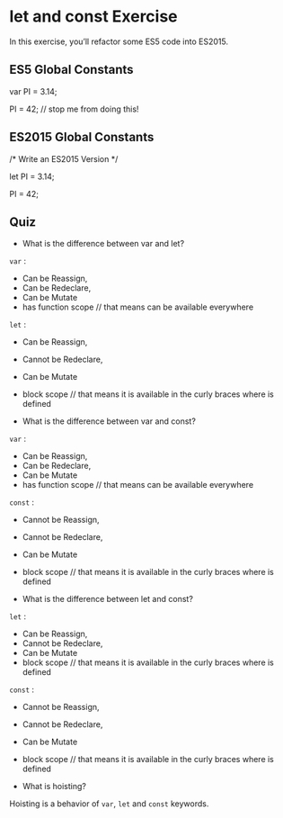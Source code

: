 # let and const Exercise

In this exercise, you’ll refactor some ES5 code into ES2015.

## ES5 Global Constants

var PI = 3.14;

PI = 42; // stop me from doing this!

## ES2015 Global Constants

/* Write an ES2015 Version */

let PI = 3.14;

PI = 42;

## Quiz

- What is the difference between var and let?

`var` :
  - Can be Reassign,
  - Can be Redeclare,
  - Can be Mutate
  -	has function scope // that means can be available everywhere
  	
`let` :
  - Can be Reassign,
  - Cannot be Redeclare,
  - Can be Mutate
  -	block scope // that means it is available in the curly braces where is defined

- What is the difference between var and const?

`var` :
  - Can be Reassign,
  - Can be Redeclare,
  - Can be Mutate
  -	has function scope // that means can be available everywhere	

`const` :
  - Cannot be Reassign,
  - Cannot be Redeclare,
  - Can be Mutate
  -	block scope // that means it is available in the curly braces where is defined

- What is the difference between let and const?

`let` :
  - Can be Reassign,
  - Cannot be Redeclare,
  - Can be Mutate
  -	block scope // that means it is available in the curly braces where is defined

`const` :
  - Cannot be Reassign,
  - Cannot be Redeclare,
  - Can be Mutate
  -	block scope // that means it is available in the curly braces where is defined

- What is hoisting?

 Hoisting is a behavior of `var`, `let` and `const` keywords.
